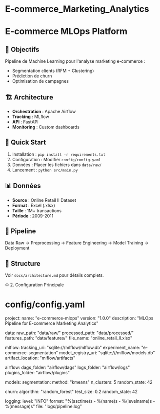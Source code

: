 # E-commerce_Marketing_Analytics

# E-commerce MLOps Platform

## 🎯 Objectifs
Pipeline de Machine Learning pour l'analyse marketing e-commerce :
- Segmentation clients (RFM + Clustering)
- Prédiction de churn
- Optimisation de campagnes

## 🏗️ Architecture
- **Orchestration** : Apache Airflow
- **Tracking** : MLflow
- **API** : FastAPI
- **Monitoring** : Custom dashboards

## 🚀 Quick Start
1. Installation : `pip install -r requirements.txt`
2. Configuration : Modifier `config/config.yaml`
3. Données : Placer les fichiers dans `data/raw/`
4. Lancement : `python src/main.py`

## 📊 Données
- **Source** : Online Retail II Dataset
- **Format** : Excel (.xlsx)
- **Taille** : 1M+ transactions
- **Période** : 2009-2011

## 🔄 Pipeline

Data Raw → Preprocessing → Feature Engineering → Model Training → Deployment


## 📁 Structure
Voir `docs/architecture.md` pour détails complets.

⚙️ 2. Configuration Principale
# config/config.yaml
project:
  name: "e-commerce-mlops"
  version: "1.0.0"
  description: "MLOps Pipeline for E-commerce Marketing Analytics"

data:
  raw_path: "data/raw/"
  processed_path: "data/processed/"
  features_path: "data/features/"
  file_name: "online_retail_II.xlsx"

mlflow:
  tracking_uri: "sqlite:///mlflow/mlflow.db"
  experiment_name: "e-commerce-segmentation"
  model_registry_uri: "sqlite:///mlflow/models.db"
  artifact_location: "mlflow/artifacts"

airflow:
  dags_folder: "airflow/dags"
  logs_folder: "airflow/logs"
  plugins_folder: "airflow/plugins"

models:
  segmentation:
    method: "kmeans"
    n_clusters: 5
    random_state: 42
  
  churn:
    algorithm: "random_forest"
    test_size: 0.2
    random_state: 42

logging:
  level: "INFO"
  format: "%(asctime)s - %(name)s - %(levelname)s - %(message)s"
  file: "logs/pipeline.log"